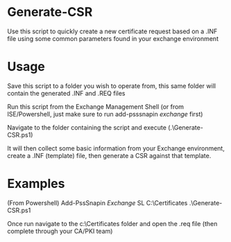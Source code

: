 # Generate-CSR
Use this script to quickly create a new certificate request based on a .INF file using some common parameters found in your exchange environment

# Usage
Save this script to a folder you wish to operate from, this same folder will contain the generated .INF and .REQ files

Run this script from the Exchange Management Shell (or from ISE/Powershell, just make sure to run add-psssnapin *exchange* first)

Navigate to the folder containing the script and execute (.\Generate-CSR.ps1)

It will then collect some basic information from your Exchange environment, create a .INF (template) file, then generate a CSR against that template.

# Examples

(From Powershell)
Add-PssSnapin *Exchange*
SL C:\Certificates
.\Generate-CSR.ps1

Once run navigate to the c:\Certificates folder and open the .req file (then complete through your CA/PKI team)

